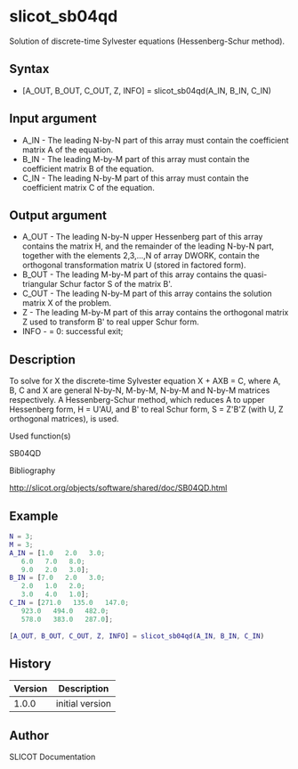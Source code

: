 

# slicot_sb04qd

Solution of discrete-time Sylvester equations (Hessenberg-Schur method).

## Syntax

- [A_OUT, B_OUT, C_OUT, Z, INFO] = slicot_sb04qd(A_IN, B_IN, C_IN)

## Input argument

 - A_IN - The leading N-by-N part of this array must contain the coefficient matrix A of the equation.
 - B_IN - The leading M-by-M part of this array must contain the coefficient matrix B of the equation.
 - C_IN - The leading N-by-M part of this array must contain the coefficient matrix C of the equation.

## Output argument

 - A_OUT - The leading N-by-N upper Hessenberg part of this array contains the matrix H, and the remainder of the leading N-by-N part, together with the elements 2,3,...,N of array DWORK, contain the orthogonal transformation matrix U (stored in factored form).
 - B_OUT - The leading M-by-M part of this array contains the quasi-triangular Schur factor S of the matrix B'.
 - C_OUT - The leading N-by-M part of this array contains the solution matrix X of the problem.
 - Z - The leading M-by-M part of this array contains the orthogonal matrix Z used to transform B' to real upper Schur form.
 - INFO - = 0:  successful exit;

## Description


  <p>To solve for X the discrete-time Sylvester equation X + AXB = C, where A, B, C and X are general N-by-N, M-by-M, N-by-M and N-by-M matrices respectively. A Hessenberg-Schur method, which reduces A to upper Hessenberg form, H = U'AU, and B' to real Schur form, S = Z'B'Z (with U, Z orthogonal matrices), is used.</p>


Used function(s)

SB04QD

Bibliography

http://slicot.org/objects/software/shared/doc/SB04QD.html

## Example

```matlab
N = 3;
M = 3;
A_IN = [1.0   2.0   3.0;
   6.0   7.0   8.0;
   9.0   2.0   3.0];
B_IN = [7.0   2.0   3.0;
   2.0   1.0   2.0; 
   3.0   4.0   1.0];
C_IN = [271.0   135.0   147.0;
   923.0   494.0   482.0;
   578.0   383.0   287.0];
   
[A_OUT, B_OUT, C_OUT, Z, INFO] = slicot_sb04qd(A_IN, B_IN, C_IN)
```

## History

|Version|Description|
|------|------|
|1.0.0|initial version|


## Author

SLICOT Documentation



